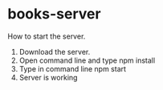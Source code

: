 # books-server
How to start the server.
1. Download the server.
2. Open command line and type npm install
3. Type in command line npm start
4. Server is working
